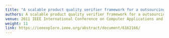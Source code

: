 ```yaml
---
title: "A scalable product quality verifier framework for a outsourcing supplier"
authors: A scalable product quality verifier framework for a outsourcing supplier
venue: 2011 IEEE International Conference on Computer Applications and Industrial Electronics (ICCAIE)
weight: 11
link: https://ieeexplore.ieee.org/abstract/document/6162166/
---
```

